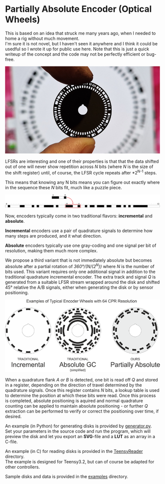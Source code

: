 Partially Absolute Encoder (Optical Wheels)
===========================================

This is based on an idea that struck me many years ago, when I needed to home a rig without much movement.  
I'm sure it is not novel, but I haven't seen it anywhere and I think it could be usedful so I wrote it up for public use here.
Note that this is just a quick writeup of the concept and the code may not be perfectly efficient or bug-free.  

![First Produced Wheel](./media/first_encoder.jpg?raw=true "First Produced Wheel")

LFSRs are interesting and one of their properties is that that the data shifted out of one will never show repetition across *N* bits (where *N* is the size of the shift register) until, of course, the LFSR cycle repeats after *2<sup>N-1</sup> steps.

This means that knowing any N bits means you can figure out exactly where in the sequence these *N* bits fit, much like a puzzle piece.

![6-Bit LFSR Puzzle](./media/puzzle.png?raw=true "6-Bit LFSR Puzzle")

Now, encoders typically come in two traditional flavors: **incremental** and **absolute**.  

**Incremental** encoders use a pair of quadrature signals to determine how many steps are produced, and it what direction.  

**Absolute** encoders typically use one gray-coding and one signal per bit of resolution, making them much more complex.  

We propose a third variant that is not immediately absolute but becomes absolute after a partial rotation of *360°/(N/(2<sup>N</sup>))* where *N* is the number of bits used. This variant requires only one additional signal in addition to the traditional quadrature incremental encoder. The extra track and signal *Q* is generated from a suitable LFSR stream wrapped around the disk and shifted 45° relative the A/B signals, either when generating the disk or by sensor positioning.

![6-Bit/64-CPR Wheel Variants](./media/variants.png?raw=true "6-Bit/64-CPR Wheel Variants")

When a quadrature flank *A or B* is detected, one bit is read off *Q* and stored in a register, depending on the direction of travel determined by the quadrature signals. Once this register contains *N* bits, a lookup table is used to determine the position at which these bits were read. Once this process is completed, absolute positioning is aquired and normal quadrature counting can be applied to maintain absolute positioning - or further *Q* extraction can be performed to verify or correct the positioning over time, if desired.

An example (in Python) for generating disks is provided by [generator.py](./generator.py).  
Set your parameters in the source code and run the program, which will preview the disk and let you export an **SVG**-file and a **LUT** as an array in a C-file.  
  
An example (in C) for reading disks is provided in the [TeensyReader](./TeensyReader/) directory.  
The example is designed for Teensy3.2, but can of course be adapted for other controllers.  

Sample disks and data is provided in the [examples](./examples/) directory.
